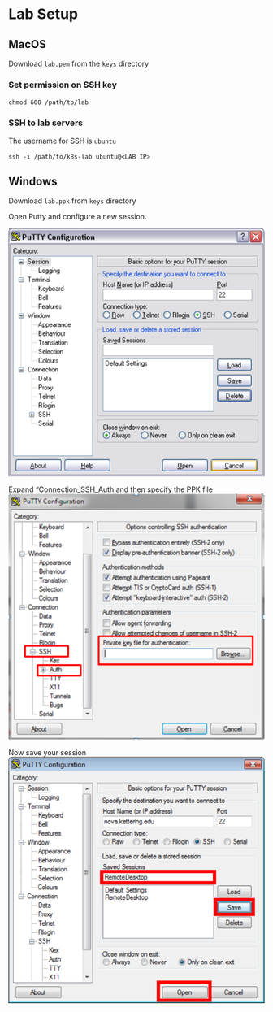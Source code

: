 # Lab Setup

## MacOS 
Download `lab.pem` from the `keys` directory

### Set permission on SSH key 
```
chmod 600 /path/to/lab
```

### SSH to lab servers 
The username for SSH is `ubuntu`
```
ssh -i /path/to/k8s-lab ubuntu@<LAB IP> 
```


## Windows 
Download `lab.ppk` from `keys` directory

Open Putty and configure a new session. 
  
![](index/C4EC1E64-175D-4C84-8C49-D938337FA35A%204.png)

Expand “Connection_SSH_Auth and then specify the PPK file 
![](index/6FFB137C-1AD8-48A1-97E6-F5F6DA4BC55B%204.png)

 Now save your session   
![](index/FD3BA694-FD69-4C86-8EAF-4D5FC813EABA%204.png)


